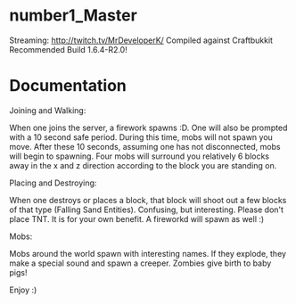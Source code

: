 number1_Master
========
Streaming: http://twitch.tv/MrDeveloperK/
Compiled against Craftbukkit Recommended Build 1.6.4-R2.0!

Documentation
========

Joining and Walking:

When one joins the server, a firework spawns :D. One will also be prompted with a 10 second safe period.
During this time, mobs will not spawn you move. After these 10 seconds, assuming one has not disconnected, mobs will begin to spawning.
Four mobs will surround you relatively 6 blocks away in the x and z direction according to the block you are standing on.


Placing and Destroying:

When one destroys or places a block, that block will shoot out a few blocks of that type (Falling Sand Entities).
Confusing, but interesting. Please don't place TNT. It is for your own benefit. A fireworkd will spawn as well :)


Mobs:

Mobs around the world spawn with interesting names.
If they explode, they make a special sound and spawn a creeper.
Zombies give birth to baby pigs!

Enjoy :)
